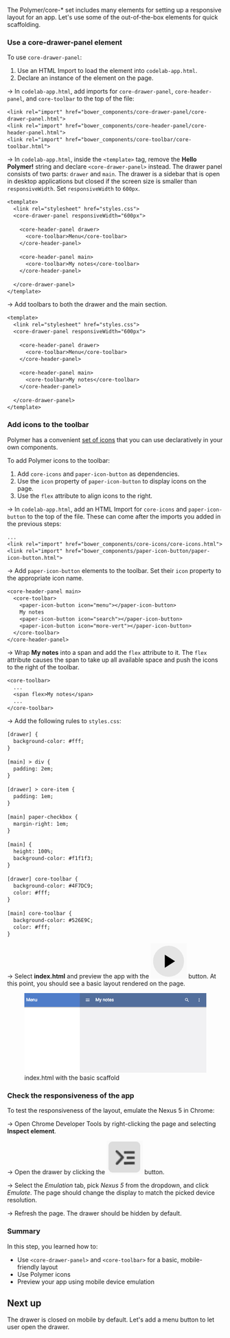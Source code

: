 <toc-element></toc-element>

The Polymer/core-* set includes many elements for setting up a responsive layout for an app.
Let's use some of the out-of-the-box elements for quick scaffolding.

### Use a core-drawer-panel element

To use `core-drawer-panel`:

1. Use an HTML Import to load the element into `codelab-app.html`.
2. Declare an instance of the element on the page.

&rarr; In `codelab-app.html`, add imports for `core-drawer-panel`, `core-header-panel`, and `core-toolbar` to the top of the file:

    <link rel="import" href="bower_components/core-drawer-panel/core-drawer-panel.html">
    <link rel="import" href="bower_components/core-header-panel/core-header-panel.html">
    <link rel="import" href="bower_components/core-toolbar/core-toolbar.html">

&rarr; In `codelab-app.html`, inside the `<template>` tag,
remove the **Hello Polymer!** string and declare `<core-drawer-panel>` instead. The drawer panel consists of two parts: `drawer` and `main`. The drawer is a sidebar that is open in desktop applications but closed if the screen size is smaller than `responsiveWidth`. Set `responsiveWidth` to `600px`.

    <template>
      <link rel="stylesheet" href="styles.css">
      <core-drawer-panel responsiveWidth="600px">

        <core-header-panel drawer>
          <core-toolbar>Menu</core-toolbar>
        </core-header-panel>

        <core-header-panel main>
          <core-toolbar>My notes</core-toolbar>
        </core-header-panel>

      </core-drawer-panel>
    </template>

&rarr; Add toolbars to both the drawer and the main section.

    <template>
      <link rel="stylesheet" href="styles.css">
      <core-drawer-panel responsiveWidth="600px">

        <core-header-panel drawer>
          <core-toolbar>Menu</core-toolbar>
        </core-header-panel>

        <core-header-panel main>
          <core-toolbar>My notes</core-toolbar>
        </core-header-panel>

      </core-drawer-panel>
    </template>

### Add icons to the toolbar

Polymer has a convenient [set of icons](http://polymer.github.io/core-icons/components/core-icons/demo.html) that you can use declaratively in your own components.

To add Polymer icons to the toolbar:
1. Add `core-icons` and `paper-icon-button` as dependencies.
2. Use the `icon` property of `paper-icon-button` to display icons on the page.
3. Use the `flex` attribute to align icons to the right.

&rarr; In `codelab-app.html`, add an HTML Import for `core-icons` and `paper-icon-button` to the top of the file. These can come after the imports you added in the previous steps:

    ...
    <link rel="import" href="bower_components/core-icons/core-icons.html">
    <link rel="import" href="bower_components/paper-icon-button/paper-icon-button.html">


&rarr; Add `paper-icon-button` elements to the toolbar. Set their `icon` property to the appropriate icon name.

    <core-header-panel main>
      <core-toolbar>
        <paper-icon-button icon="menu"></paper-icon-button>
        My notes
        <paper-icon-button icon="search"></paper-icon-button>
        <paper-icon-button icon="more-vert"></paper-icon-button>
      </core-toolbar>
    </core-header-panel>

&rarr; Wrap **My notes** into a span and add the `flex` attribute to it.
The `flex` attribute causes the span to take up all available space and
push the icons to the right of the toolbar.

    <core-toolbar>
      ...
      <span flex>My notes</span>
      ...
    </core-toolbar>

&rarr; Add the following rules to `styles.css`:

    [drawer] {
      background-color: #fff;
    }

    [main] > div {
      padding: 2em;
    }

    [drawer] > core-item {
      padding: 1em;
    }

    [main] paper-checkbox {
      margin-right: 1em;
    }

    [main] {
      height: 100%;
      background-color: #f1f1f3;
    }

    [drawer] core-toolbar {
      background-color: #4F7DC9;
      color: #fff;
    }

    [main] core-toolbar {
      background-color: #526E9C;
      color: #fff;
    }

&rarr; Select **index.html** and preview the app with the <img src="img/runbutton.png" class="icon"> button. 
At this point, you should see a basic layout rendered on the page.

<figure>
  <img src="img/s3-layout.png">
  <figcaption>index.html with the basic scaffold</figcaption>
</figure>

### Check the responsiveness of the app

To test the responsiveness of the layout, emulate the Nexus 5 in Chrome:

&rarr; Open Chrome Developer Tools by right-clicking the page and selecting **Inspect element**.

&rarr; Open the drawer by clicking the  <img src="img/drawerbutton.png" class="icon"> button.

&rarr; Select the *Emulation* tab, pick *Nexus 5* from the dropdown, and click *Emulate*.
The page should change the display to match the picked device resolution.

&rarr; Refresh the page. The drawer should be hidden by default.


### Summary

In this step, you learned how to:

- Use `<core-drawer-panel>` and `<core-toolbar>` for a basic, mobile-friendly layout
- Use Polymer icons
- Preview your app using mobile device emulation

## Next up

The drawer is closed on mobile by default. Let's add a menu button to let user open the drawer.
